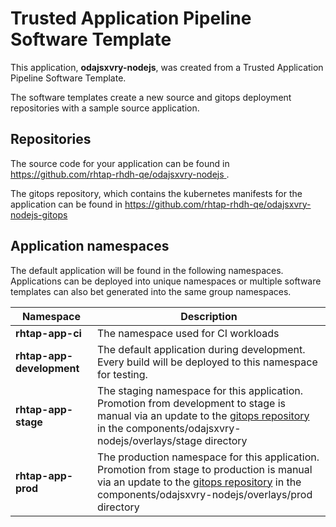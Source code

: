 # Trusted Application Pipeline Software Template

This application, **odajsxvry-nodejs**, was created from a Trusted Application Pipeline Software Template.

The software templates create a new source and gitops deployment repositories with a sample source application. 

## Repositories

The source code for your application can be found in [https://github.com/rhtap-rhdh-qe/odajsxvry-nodejs ](https://github.com/rhtap-rhdh-qe/odajsxvry-nodejs ).
 
The gitops repository, which contains the kubernetes manifests for the application can be found in 
[https://github.com/rhtap-rhdh-qe/odajsxvry-nodejs-gitops ](https://github.com/rhtap-rhdh-qe/odajsxvry-nodejs-gitops ) 

## Application namespaces 

The default application will be found in the following namespaces. Applications can be deployed into unique namespaces or multiple software templates can also bet generated into the same group namespaces.  

|  Namespace   |  Description   |  
| -------- | -------- |
| **rhtap-app-ci** | The namespace used for CI workloads |
| **rhtap-app-development** | The default application during development. Every build will be deployed to this namespace for testing. |
| **rhtap-app-stage** | The staging namespace for this application. Promotion from development to stage is manual via an update to the [gitops repository](https://github.com/rhtap-rhdh-qe/odajsxvry-nodejs-gitops ) in the components/odajsxvry-nodejs/overlays/stage directory |
| **rhtap-app-prod** | The production namespace for this application. Promotion from stage to production is manual via an update to the [gitops repository](https://github.com/rhtap-rhdh-qe/odajsxvry-nodejs-gitops ) in the components/odajsxvry-nodejs/overlays/prod directory |